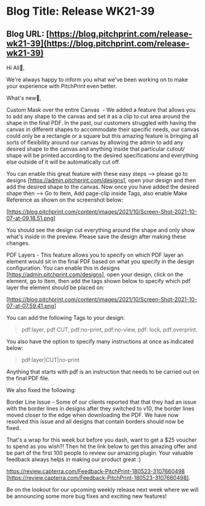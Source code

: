 # **Blog Title**: Release WK21-39

## **Blog URL**: [https://blog.pitchprint.com/release-wk21-39](https://blog.pitchprint.com/release-wk21-39)

Hi All👋,

We're always happy to inform you what we've been working on to make your experience with PitchPrint even better.

What's new🚀,

Custom Mask over the entire Canvas  - We added a feature that allows you to add any shape to the canvas and set it as a clip to cut area
around the shape in the final PDF. In the past, our customers struggled with having the canvas in different shapes to accommodate their
specific needs, our canvas could only be a rectangle or a square but this amazing feature is bringing all sorts of flexibility around our
canvas by allowing the admin to add any desired shape to the canvas and anything inside that particular cutout/ shape will be printed
according to the desired specifications and everything else outside of it will be automatically cut off.

You can enable this great feature with these easy steps —> please go to designs [https://admin.pitchprint.com/designs], open your design and
then add the desired shape to the canvas. Now once you have added the desired shape then —> Go to Item, Add page-clip inside Tags, also
enable Make Reference as shown on the screenshot below:

[https://blog.pitchprint.com/content/images/2021/10/Screen-Shot-2021-10-07-at-09.18.51.png]

You should see the design cut everything around the shape and only show what's inside in the preview. Please save the design after making
these changes.

PDF Layers - This feature allows you to specify on which PDF layer an element would sit in the final PDF based on what you specify in the
design configuration. You can enable this in designs [https://admin.pitchprint.com/designs], open your design, click on the element, go to
Item, then add the tags shown below to specify which pdf layer the element should be placed on:

[https://blog.pitchprint.com/content/images/2021/10/Screen-Shot-2021-10-07-at-07.59.41.png]

You can add the following Tags to your design:

> pdf:layer, pdf:CUT, pdf:no-print, pdf:no-view, pdf: lock, pdf:overprint.

You also have the option to specify many instructions at once as indicated below:

> pdf:layer|CUT|no-print

Anything that starts with pdf is an instruction that needs to be carried out on the final PDF file.

We also fixed the following:

Border Line Issue - Some of our clients reported that that they had an issue with the border lines in designs after they switched to v10,
the border lines moved closer to the edge when downloading the PDF. We have now resolved this issue and all designs that contain borders
should now be fixed.

That's a wrap for this week but before you dash, want to get a $25 voucher to spend as you wish?! Then hit the link below to get this
amazing offer and be part of the first 100 people to review our amazing plugin. Your valuable feedback always helps in making our product
great :)

https://review.capterra.com/Feedback-PitchPrint-180523-3107660498 [https://review.capterra.com/Feedback-PitchPrint-180523-3107660498].

Be on the lookout for our upcoming weekly release next week where we will be announcing some more bug fixes and exciting new features!

